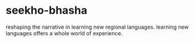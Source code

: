 <h1>seekho-bhasha</h1>

reshaping the narrative in learning new regional languages.
learning new languages offers a whole world of experience.
